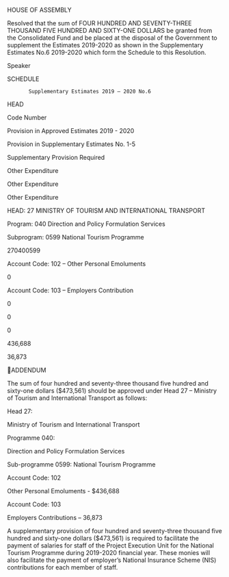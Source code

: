 HOUSE OF ASSEMBLY

Resolved  that  the  sum  of  FOUR  HUNDRED  AND  SEVENTY-THREE  THOUSAND  FIVE
HUNDRED AND SIXTY-ONE DOLLARS be granted from the Consolidated Fund and be placed
at  the  disposal  of  the  Government  to  supplement  the  Estimates  2019-2020  as  shown  in  the
Supplementary Estimates No.6 2019-2020 which form the Schedule to this Resolution.

Speaker

SCHEDULE

           Supplementary Estimates 2019 – 2020 No.6

HEAD

Code
Number

Provision in
Approved
Estimates
2019 - 2020

Provision in
Supplementary
Estimates
No. 1-5

Supplementary
Provision
Required

Other
Expenditure

Other
Expenditure

Other
Expenditure

HEAD: 27 MINISTRY OF TOURISM AND
INTERNATIONAL TRANSPORT

Program: 040 Direction and Policy
Formulation Services

Subprogram: 0599 National Tourism
Programme

270400599

Account Code: 102 – Other Personal
Emoluments

   0

Account Code: 103 – Employers Contribution

   0

0

0

436,688

36,873

ADDENDUM

The  sum  of  four  hundred  and  seventy-three  thousand  five  hundred  and  sixty-one
dollars  ($473,561)  should  be  approved  under  Head  27  –  Ministry  of  Tourism  and
International Transport as follows:

Head 27:

Ministry of Tourism and International Transport

Programme 040:

Direction and Policy Formulation Services

Sub-programme 0599:  National Tourism Programme

Account Code: 102

Other Personal Emoluments - $436,688

Account Code: 103

Employers Contributions – 36,873

A supplementary provision of four hundred and seventy-three thousand five hundred
and  sixty-one  dollars  ($473,561)  is required  to  facilitate  the  payment  of  salaries  for
staff  of  the  Project  Execution  Unit  for  the  National  Tourism  Programme  during
2019-2020 financial year. These monies will also facilitate the payment of employer’s
National Insurance Scheme (NIS) contributions for each member of staff.

